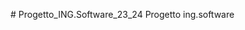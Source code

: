 <p align="center> ciao
  <img src="https://github.com/FilippoBolis/Progetto_ING.Software_23_24/blob/main/MED/doc/sketches/loghi_med/Logo%20progetto_Tavola%20disegno%201.png" alt="Immagine non trovata">
</p>
# Progetto_ING.Software_23_24
Progetto ing.software

